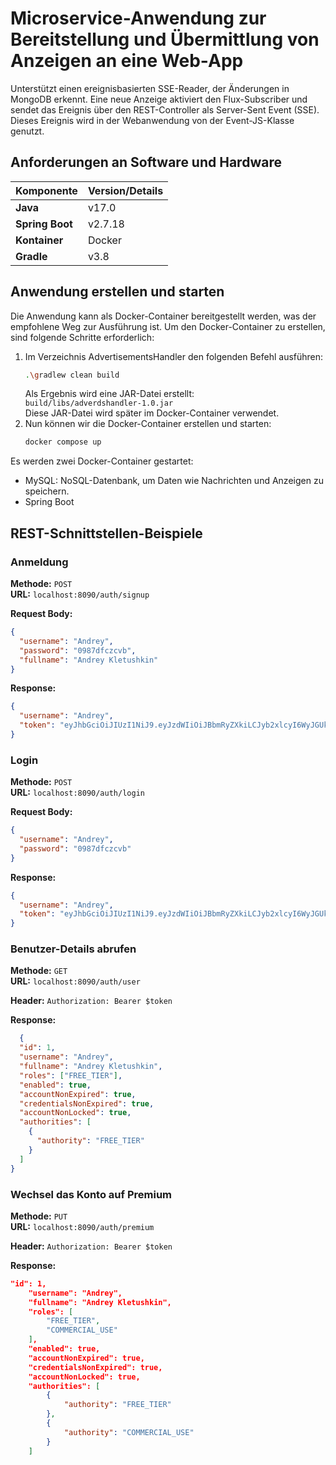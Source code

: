 # Microservice-Anwendung zur Bereitstellung und Übermittlung von Anzeigen an eine Web-App
Unterstützt einen ereignisbasierten SSE-Reader, der Änderungen in MongoDB erkennt.
Eine neue Anzeige aktiviert den Flux-Subscriber und sendet das Ereignis über den REST-Controller als Server-Sent Event (SSE). 
Dieses Ereignis wird in der Webanwendung von der Event-JS-Klasse genutzt.

## Anforderungen an Software und Hardware

| Komponente         | Version/Details                          |
|--------------------|------------------------------------------|
| **Java**           | v17.0                                    |
| **Spring Boot**    | v2.7.18                                  |
| **Kontainer**      | Docker                                   |
| **Gradle**         | v3.8                                     |

## Anwendung erstellen und starten

Die Anwendung kann als Docker-Container bereitgestellt werden, was der empfohlene Weg zur Ausführung ist. Um den Docker-Container zu erstellen, sind folgende Schritte erforderlich:

1. Im Verzeichnis AdvertisementsHandler den folgenden Befehl ausführen:
    ```bash
   .\gradlew clean build
    ```
   Als Ergebnis wird eine JAR-Datei erstellt: <br>
`build/libs/adverdshandler-1.0.jar` <br>
Diese JAR-Datei wird später im Docker-Container verwendet. <br>
2. Nun können wir die Docker-Container erstellen und starten:
    ```bash
   docker compose up
    ```
Es werden zwei Docker-Container gestartet:

- MySQL: NoSQL-Datenbank, um Daten wie Nachrichten und Anzeigen zu speichern.
- Spring Boot

## REST-Schnittstellen-Beispiele

### Anmeldung

**Methode:** `POST`  
**URL:** `localhost:8090/auth/signup`

**Request Body:**
```json
{
  "username": "Andrey",
  "password": "0987dfczcvb",
  "fullname": "Andrey Kletushkin"
}
```
**Response:**
```json
{
  "username": "Andrey",
  "token": "eyJhbGciOiJIUzI1NiJ9.eyJzdWIiOiJBbmRyZXkiLCJyb2xlcyI6WyJGUkVFX1RJRVIiXSwiaWF0IjoxNzMwODEwNzE1LCJleHAiOjE3MzA4MTQzMTV9.umBBFlwN7Rb5wI629lk6nlHOz_lO4BSGuvdcPi9MItY"
}
```

### Login

**Methode:** `POST`  
**URL:** `localhost:8090/auth/login`

**Request Body:**
```json
{
  "username": "Andrey",
  "password": "0987dfczcvb"
}

```
**Response:**
```json
{
  "username": "Andrey",
  "token": "eyJhbGciOiJIUzI1NiJ9.eyJzdWIiOiJBbmRyZXkiLCJyb2xlcyI6WyJGUkVFX1RJRVIiXSwiaWF0IjoxNzMwODEwNzE1LCJleHAiOjE3MzA4MTQzMTV9.umBBFlwN7Rb5wI629lk6nlHOz_lO4BSGuvdcPi9MItY"
}
```


### Benutzer-Details abrufen

**Methode:** `GET`  
**URL:** `localhost:8090/auth/user`

**Header:**
`Authorization: Bearer $token`

**Response:**
```json
  {
  "id": 1,
  "username": "Andrey",
  "fullname": "Andrey Kletushkin",
  "roles": ["FREE_TIER"],
  "enabled": true,
  "accountNonExpired": true,
  "credentialsNonExpired": true,
  "accountNonLocked": true,
  "authorities": [
    {
      "authority": "FREE_TIER"
    }
  ]
}
```

### Wechsel das Konto auf Premium

**Methode:** `PUT`  
**URL:** `localhost:8090/auth/premium`

**Header:**
`Authorization: Bearer $token`

**Response:**
```json
"id": 1,
    "username": "Andrey",
    "fullname": "Andrey Kletushkin",
    "roles": [
        "FREE_TIER",
        "COMMERCIAL_USE"
    ],
    "enabled": true,
    "accountNonExpired": true,
    "credentialsNonExpired": true,
    "accountNonLocked": true,
    "authorities": [
        {
            "authority": "FREE_TIER"
        },
        {
            "authority": "COMMERCIAL_USE"
        }
    ]
```







